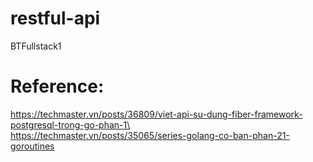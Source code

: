 # restful-api
 BTFullstack1


# Reference:
https://techmaster.vn/posts/36809/viet-api-su-dung-fiber-framework-postgresql-trong-go-phan-1\  
https://techmaster.vn/posts/35065/series-golang-co-ban-phan-21-goroutines
